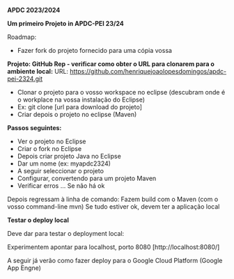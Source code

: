 **APDC 2023/2024**

**Um primeiro Projeto in APDC-PEI 23/24**

Roadmap:
* Fazer fork do projeto fornecido para uma cópia vossa

**Projeto: GitHub Rep - verificar como obter o URL para clonarem para o ambiente local:**
URL: https://github.com/henriquejoaolopesdomingos/apdc-pei-2324.git

* Clonar o projeto para o vosso workspace no eclipse (descubram onde é o workplace na vossa instalação do Eclipse)
* Ex: git clone [url para download do projeto]
* Criar depois o projeto no eclipse (Maven)

**Passos seguintes:**
* Ver o projeto no Eclipse
* Criar o fork no Eclipse
* Depois criar projeto Java no Eclipse
* Dar um nome (ex: myapdc2324)
* A seguir seleccionar o projeto
* Configurar, convertendo para um projeto Maven
* Verificar erros ... Se não há ok

Depois regressam à linha de comando:
Fazem build com o Maven (com o vosso command-line mvn)
Se tudo estiver ok, devem ter a aplicação local

**Testar o deploy local**

Deve dar para testar o deployment local:

Experimentem apontar para localhost, porto 8080 [http://localhost:8080/]

A seguir já verão como fazer deploy para o Google Cloud Platform (Google App Engne)


